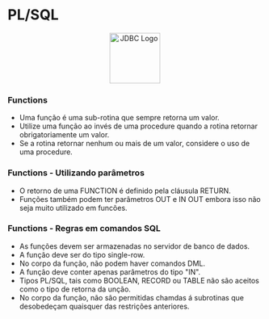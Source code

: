 # PL/SQL

<div style="text-align:center;">
    <img src="https://5.imimg.com/data5/SELLER/Default/2022/7/FT/WW/IM/7756102/oracle-database-enterprise-edition-license-1-processor.png" alt="JDBC Logo" width="100" height="100">
</div>

### Functions
* Uma função é uma sub-rotina que sempre retorna um valor.
* Utilize uma função ao invés de uma procedure quando a rotina retornar obrigatoriamente um valor.
* Se a rotina retornar nenhum ou mais de um valor, considere o uso de uma procedure.

### Functions - Utilizando parâmetros
* O retorno de uma FUNCTION é definido pela cláusula RETURN.
* Funções também podem ter parâmetros OUT e IN OUT embora isso não seja muito utilizado em funcões.

### Functions - Regras em comandos SQL
* As funções devem ser armazenadas no servidor de banco de dados.
* A função deve ser do tipo single-row.
* No corpo da função, não podem haver comandos DML.
* A função deve conter apenas parâmetros do tipo "IN".
* Tipos PL/SQL, tais como BOOLEAN, RECORD ou TABLE não são aceitos como o tipo de retorna da unção.
* No corpo da função, não são permitidas chamdas á subrotinas que desobedeçam quaisquer das restrições anteriores.
